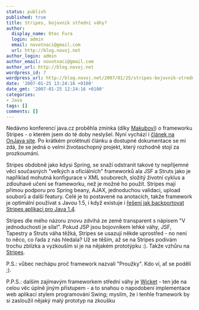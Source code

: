 ```yaml
---
status: publish
published: true
title: Stripes, bojovník střední váhy?
author:
  display_name: Otec Fura
  login: admin
  email: novotnaci@gmail.com
  url: http://blog.novoj.net
author_login: admin
author_email: novotnaci@gmail.com
author_url: http://blog.novoj.net
wordpress_id: 7
wordpress_url: http://blog.novoj.net/2007/01/25/stripes-bojovnik-stredni-vahy/
date: '2007-01-25 13:24:16 +0100'
date_gmt: '2007-01-25 12:24:16 +0100'
categories:
- Java
tags: []
comments: []
---
```

<p>Nedávno konferencí java.cz proběhla zmínka (díky <a target="_blank" href="http://www.ics.muni.cz/~makub/">Makubovi</a>) o frameworku Stripes - o kterém jsem do té doby neslyšel. Nyní vychází i <a target="_blank" href="http://www.onjava.com/pub/a/onjava/2007/01/24/java-web-development-with-stripes.html">článek na OnJava site</a>. Po krátkém prolétnutí článku a dostupné dokumentace se mi zdá, že se jedná o velmi životaschopný projekt, který rozhodně stojí za prozkoumání.</p>
<p>Stripes obdobně jako kdysi Spring, se snaží odstranit takové ty nepříjemné věci současných "velkých a oficiálních" frameworků ala JSF a Struts jako je například mohutná konfigurace v XML souborech, složitý životní cyklus a zdlouhavé učení se frameworku, než je možné ho použít. Stripes mají přímou podporu pro Spring beany, AJAX, jednoduchou validaci, upload souborů a další featury. Celé je to postavené na anotacích, takže framework je optimální používat s Javou 1.5, i když existuje i <a target="_blank" href="http://stripes.mc4j.org/confluence/display/stripes/Java+1.4+and+Stripes">řešení jak backportovat Stripes aplikaci pro Java 1.4</a>.</p>
<p>Stripes dle mého názoru znovu zdvihá ze země transparent s nápisem "V jednoduchosti je síla!". Pokud JSP jsou bojovníkem lehké váhy, JSF, Tapestry a Struts váha těžká, Stripes se usazují někde uprostřed - no není to něco, co řada z nás hledala? Už se těším, až se na Stripes podívám trochu zblízka a vyzkouším si je na nějakém prototýpku :). Takže vzhůru na <a target="_blank" href="http://stripes.mc4j.org/confluence/display/stripes/Home">Stripes</a>.</p>
<p>P.S.: vůbec nechápu proč framework nazvali "Proužky". Kdo ví, ať se podělí ;).</p>
<p>P.P.S.: dalším zajímavým frameworkem střední váhy je <a target="_blank" href="http://wicket.sourceforge.net/">Wicket</a> - ten jde na celou věc úplně jiným přístupem - a to snahou o napodobení implementace web aplikací stylem programování Swing; myslím, že i tenhle framework by si zasloužil nějaký malý prototyp na zkoušku</p>
